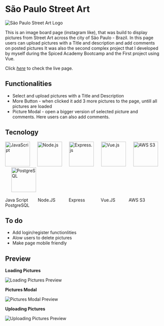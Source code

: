 # São Paulo Street Art
![São Paulo Street Art Logo](https://auspic.s3.eu-central-1.amazonaws.com/67Pz-u2UbIc4xnfPL8IG.png) 

This is an image board page (instagram like), that was build to display pictures from Street Art across the city of São Paulo - Brazil. In this page users can upload pictures with a Title and description and add comments on posted pictures
It was also the second complex project that I developed by myself during the Spiced Academy Bootcamp and the First project using Vue.

Click *[here](https://sp-streetart.herokuapp.com/)* to check the live page.

## Functionalities

- Select and upload pictures with a Title and Description
- More Button - when clicked it add 3 more pictures to the page, untill all pictures are loaded
- Picture Modal - open a bigger version of selected picture and comments. Here users can also add comments.


## Tecnology

<img alt="JavaScript" src="https://simpleicons.org/icons/javascript.svg" width=80 heigth=80> &nbsp;&nbsp;&nbsp;&nbsp; <img alt="Node.js" src="https://simpleicons.org/icons/nodedotjs.svg" width=80 heigth=80> &nbsp;&nbsp;&nbsp;&nbsp; <img alt="Express.js" src="https://simpleicons.org/icons/express.svg" width=80 heigth=80> &nbsp;&nbsp;&nbsp;&nbsp; <img alt="Vue.js" src="https://simpleicons.org/icons/vuedotjs.svg" width=80 heigth=80> &nbsp;&nbsp;&nbsp;&nbsp; <img alt="AWS S3" src="https://simpleicons.org/icons/amazons3.svg" width=80 heigth=80> &nbsp;&nbsp;&nbsp;&nbsp; <img alt="PostgreSQL" src="https://simpleicons.org/icons/postgresql.svg" width=80 heigth=80>

<div heigth=40>Java Script &nbsp;&nbsp;&nbsp;&nbsp;&nbsp;&nbsp; Node.JS &nbsp;&nbsp;&nbsp;&nbsp;&nbsp;&nbsp;&nbsp;&nbsp;&nbsp; Express &nbsp;&nbsp;&nbsp;&nbsp;&nbsp;&nbsp;&nbsp;&nbsp;&nbsp;&nbsp;&nbsp; Vue.JS &nbsp;&nbsp;&nbsp;&nbsp;&nbsp;&nbsp;&nbsp;&nbsp;&nbsp; AWS S3  &nbsp;&nbsp;&nbsp;&nbsp;&nbsp;&nbsp;&nbsp;&nbsp; PostgreSQL</div>

## To do

- Add login/register functionlities
- Alow users to delete pictures
- Make page mobile friendly

## Preview

**Loading Pictures**

<img alt="Loading Pictures Preview" src="/public/imageboard-more.gif">

**Pictures Modal**

<img alt="Pictures Modal Preview" src="/public/imageboard-modal.gif">

**Uploading Pictures**

<img alt="Uploading Pictures Preview" src="/public/imageboard-upload.gif">




